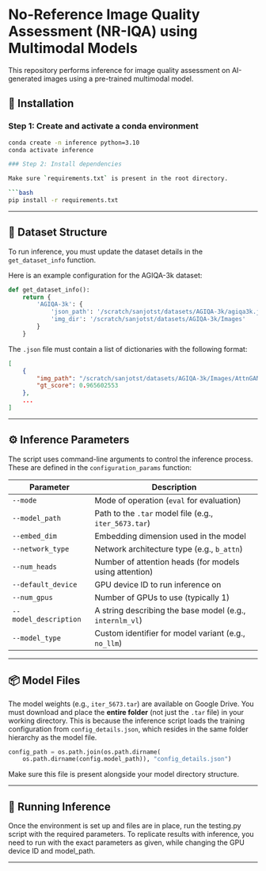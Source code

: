 
# No-Reference Image Quality Assessment (NR-IQA) using Multimodal Models

This repository performs inference for image quality assessment on AI-generated images using a pre-trained multimodal model.

## 🔧 Installation

### Step 1: Create and activate a conda environment

```bash
conda create -n inference python=3.10
conda activate inference

### Step 2: Install dependencies

Make sure `requirements.txt` is present in the root directory.

```bash
pip install -r requirements.txt
```

---

## 📁 Dataset Structure

To run inference, you must update the dataset details in the `get_dataset_info` function.

Here is an example configuration for the AGIQA-3k dataset:

```python
def get_dataset_info():
    return {
        'AGIQA-3k': {
            'json_path': '/scratch/sanjotst/datasets/AGIQA-3k/agiqa3k.json',
            'img_dir': '/scratch/sanjotst/datasets/AGIQA-3k/Images'
        }
    }
```

The `.json` file must contain a list of dictionaries with the following format:

```json
[
    {
        "img_path": "/scratch/sanjotst/datasets/AGIQA-3k/Images/AttnGAN_normal_000.jpg",
        "gt_score": 0.965602553
    },
    ...
]
```

---

## ⚙️ Inference Parameters

The script uses command-line arguments to control the inference process. These are defined in the `configuration_params` function:

| Parameter             | Description                                              |
| --------------------- | -------------------------------------------------------- |
| `--mode`              | Mode of operation (`eval` for evaluation)                |
| `--model_path`        | Path to the `.tar` model file (e.g., `iter_5673.tar`)    |
| `--embed_dim`         | Embedding dimension used in the model                    |
| `--network_type`      | Network architecture type (e.g., `b_attn`)               |
| `--num_heads`         | Number of attention heads (for models using attention)   |
| `--default_device`    | GPU device ID to run inference on                        |
| `--num_gpus`          | Number of GPUs to use (typically 1)                      |
| `--model_description` | A string describing the base model (e.g., `internlm_vl`) |
| `--model_type`        | Custom identifier for model variant (e.g., `no_llm`)     |

---

## 📦 Model Files

The model weights (e.g., `iter_5673.tar`) are available on Google Drive. You must download and place the **entire folder** (not just the `.tar` file) in your working directory. This is because the inference script loads the training configuration from `config_details.json`, which resides in the same folder hierarchy as the model file.

```python
config_path = os.path.join(os.path.dirname(
    os.path.dirname(config.model_path)), "config_details.json")
```

Make sure this file is present alongside your model directory structure.

---

## 🚀 Running Inference

Once the environment is set up and files are in place, run the testing.py script with the required parameters. To replicate results with inference, you need to run with the exact parameters as given, while changing the GPU device ID and model_path. 

---

```

```
